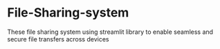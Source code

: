 # File-Sharing-system
These file sharing system using streamlit library to enable seamless and secure file transfers across devices
